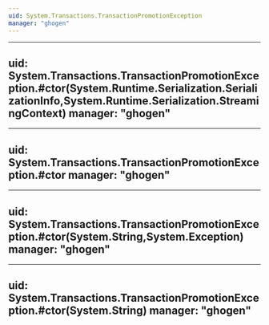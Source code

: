 ```yaml
---
uid: System.Transactions.TransactionPromotionException
manager: "ghogen"
---
```


---
uid: System.Transactions.TransactionPromotionException.#ctor(System.Runtime.Serialization.SerializationInfo,System.Runtime.Serialization.StreamingContext)
manager: "ghogen"
---

---
uid: System.Transactions.TransactionPromotionException.#ctor
manager: "ghogen"
---

---
uid: System.Transactions.TransactionPromotionException.#ctor(System.String,System.Exception)
manager: "ghogen"
---

---
uid: System.Transactions.TransactionPromotionException.#ctor(System.String)
manager: "ghogen"
---
